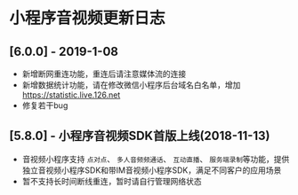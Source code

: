 # 小程序音视频更新日志

## [6.0.0] - 2019-1-08
* 新增断网重连功能，重连后请注意媒体流的连接
* 新增数据统计功能，请在修改微信小程序后台域名白名单，增加 https://statistic.live.126.net
* 修复若干bug

## [5.8.0] - 小程序音视频SDK首版上线(2018-11-13)

* 音视频小程序支持 `点对点`、 `多人音频频通话`、 `互动直播`、 `服务端录制`等功能，提供独立音视频小程序SDK和带IM音视频小程序SDK，满足不同客户的应用场景
* 暂不支持长时间断线重连，暂时请自行管理网络状态